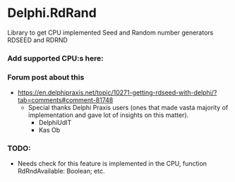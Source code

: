 # Delphi.RdRand

Library to get CPU implemented Seed and Random number generators RDSEED and RDRND

### Add supported CPU:s here:

### Forum post about this 
* https://en.delphipraxis.net/topic/10271-getting-rdseed-with-delphi/?tab=comments#comment-81748
  * Special thanks Delphi Praxis users (ones that made vasta majority of implementation and gave lot of insights on this matter). 
    * DelphiUdIT
    * Kas Ob

### TODO: 
* Needs check for this feature is implemented in the CPU, function RdRndAvailable: Boolean; etc.
